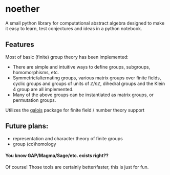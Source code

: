 # noether 
A small python library for computational abstract algebra designed to make it easy to learn, test conjectures and ideas in a python notebook. 

## Features
Most of basic (finite) group theory has been implemented: 
- There are simple and intuitive ways to define groups, subgroups, homomorphisms, etc. 
- Symmetric/alternating groups, various matrix groups over finite fields, cyclic groups and groups of units of $\mathbb{Z}/n\mathbb{Z}$, dihedral groups and the Klein 4 group are all implemented.
- Many of the above groups can be instantiated as matrix groups, or permutation groups.

Utilizes the [galois](https://github.com/mhostetter/galois) package for finite field / number theory support 

## Future plans:
- representation and character theory of finite groups
- group (co)homology

#### You know GAP/Magma/Sage/etc. exists right??
Of course! Those tools are certainly better/faster, this is just for fun.

